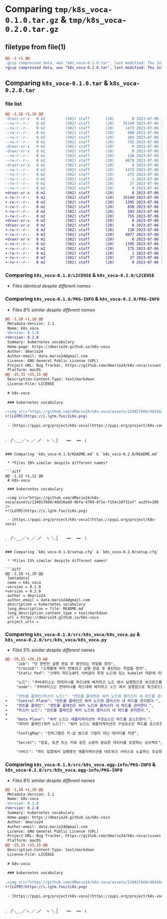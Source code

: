 # Comparing `tmp/k8s_voca-0.1.0.tar.gz` & `tmp/k8s_voca-0.2.0.tar.gz`

## filetype from file(1)

```diff
@@ -1 +1 @@
-gzip compressed data, was "k8s_voca-0.1.0.tar", last modified: Thu Jul  6 12:38:38 2023, max compression
+gzip compressed data, was "k8s_voca-0.2.0.tar", last modified: Thu Jul  6 12:46:32 2023, max compression
```

## Comparing `k8s_voca-0.1.0.tar` & `k8s_voca-0.2.0.tar`

### file list

```diff
@@ -1,16 +1,16 @@
-drwxr-xr-x   0 m2         (502) staff       (20)        0 2023-07-06 12:38:38.413059 k8s_voca-0.1.0/
--rw-r--r--   0 m2         (502) staff       (20)    35149 2023-07-06 11:56:11.000000 k8s_voca-0.1.0/LICENSE
--rw-r--r--   0 m2         (502) staff       (20)     1473 2023-07-06 12:38:38.413116 k8s_voca-0.1.0/PKG-INFO
--rw-r--r--   0 m2         (502) staff       (20)      908 2023-07-06 12:37:11.000000 k8s_voca-0.1.0/README.md
--rw-r--r--   0 m2         (502) staff       (20)      103 2023-07-06 11:56:11.000000 k8s_voca-0.1.0/pyproject.toml
--rw-r--r--   0 m2         (502) staff       (20)      755 2023-07-06 12:38:38.413408 k8s_voca-0.1.0/setup.cfg
-drwxr-xr-x   0 m2         (502) staff       (20)        0 2023-07-06 12:38:38.411425 k8s_voca-0.1.0/src/
-drwxr-xr-x   0 m2         (502) staff       (20)        0 2023-07-06 12:38:38.412255 k8s_voca-0.1.0/src/k8s_voca/
--rw-r--r--   0 m2         (502) staff       (20)      138 2023-07-06 11:56:11.000000 k8s_voca-0.1.0/src/k8s_voca/__init__.py
--rw-r--r--   0 m2         (502) staff       (20)     4678 2023-07-06 12:37:42.000000 k8s_voca-0.1.0/src/k8s_voca/k8s_voca.py
-drwxr-xr-x   0 m2         (502) staff       (20)        0 2023-07-06 12:38:38.412934 k8s_voca-0.1.0/src/k8s_voca.egg-info/
--rw-r--r--   0 m2         (502) staff       (20)     1473 2023-07-06 12:38:38.000000 k8s_voca-0.1.0/src/k8s_voca.egg-info/PKG-INFO
--rw-r--r--   0 m2         (502) staff       (20)      275 2023-07-06 12:38:38.000000 k8s_voca-0.1.0/src/k8s_voca.egg-info/SOURCES.txt
--rw-r--r--   0 m2         (502) staff       (20)        1 2023-07-06 12:38:38.000000 k8s_voca-0.1.0/src/k8s_voca.egg-info/dependency_links.txt
--rw-r--r--   0 m2         (502) staff       (20)       37 2023-07-06 12:38:38.000000 k8s_voca-0.1.0/src/k8s_voca.egg-info/entry_points.txt
--rw-r--r--   0 m2         (502) staff       (20)        9 2023-07-06 12:38:38.000000 k8s_voca-0.1.0/src/k8s_voca.egg-info/top_level.txt
+drwxr-xr-x   0 m2         (502) staff       (20)        0 2023-07-06 12:46:32.967768 k8s_voca-0.2.0/
+-rw-r--r--   0 m2         (502) staff       (20)    35149 2023-07-06 11:56:11.000000 k8s_voca-0.2.0/LICENSE
+-rw-r--r--   0 m2         (502) staff       (20)     1395 2023-07-06 12:46:32.967825 k8s_voca-0.2.0/PKG-INFO
+-rw-r--r--   0 m2         (502) staff       (20)      830 2023-07-06 12:43:22.000000 k8s_voca-0.2.0/README.md
+-rw-r--r--   0 m2         (502) staff       (20)      103 2023-07-06 11:56:11.000000 k8s_voca-0.2.0/pyproject.toml
+-rw-r--r--   0 m2         (502) staff       (20)      755 2023-07-06 12:46:32.968161 k8s_voca-0.2.0/setup.cfg
+drwxr-xr-x   0 m2         (502) staff       (20)        0 2023-07-06 12:46:32.966040 k8s_voca-0.2.0/src/
+drwxr-xr-x   0 m2         (502) staff       (20)        0 2023-07-06 12:46:32.966926 k8s_voca-0.2.0/src/k8s_voca/
+-rw-r--r--   0 m2         (502) staff       (20)      138 2023-07-06 11:56:11.000000 k8s_voca-0.2.0/src/k8s_voca/__init__.py
+-rw-r--r--   0 m2         (502) staff       (20)     4977 2023-07-06 12:45:19.000000 k8s_voca-0.2.0/src/k8s_voca/k8s_voca.py
+drwxr-xr-x   0 m2         (502) staff       (20)        0 2023-07-06 12:46:32.967659 k8s_voca-0.2.0/src/k8s_voca.egg-info/
+-rw-r--r--   0 m2         (502) staff       (20)     1395 2023-07-06 12:46:32.000000 k8s_voca-0.2.0/src/k8s_voca.egg-info/PKG-INFO
+-rw-r--r--   0 m2         (502) staff       (20)      275 2023-07-06 12:46:32.000000 k8s_voca-0.2.0/src/k8s_voca.egg-info/SOURCES.txt
+-rw-r--r--   0 m2         (502) staff       (20)        1 2023-07-06 12:46:32.000000 k8s_voca-0.2.0/src/k8s_voca.egg-info/dependency_links.txt
+-rw-r--r--   0 m2         (502) staff       (20)       37 2023-07-06 12:46:32.000000 k8s_voca-0.2.0/src/k8s_voca.egg-info/entry_points.txt
+-rw-r--r--   0 m2         (502) staff       (20)        9 2023-07-06 12:46:32.000000 k8s_voca-0.2.0/src/k8s_voca.egg-info/top_level.txt
```

### Comparing `k8s_voca-0.1.0/LICENSE` & `k8s_voca-0.2.0/LICENSE`

 * *Files identical despite different names*

### Comparing `k8s_voca-0.1.0/PKG-INFO` & `k8s_voca-0.2.0/PKG-INFO`

 * *Files 8% similar despite different names*

```diff
@@ -1,10 +1,10 @@
 Metadata-Version: 2.1
 Name: k8s_voca
-Version: 0.1.0
+Version: 0.2.0
 Summary: kubernetes vocabulary
 Home-page: https://dmario24.github.io/k8s-voca
 Author: dmario24
 Author-email: data.mario24@gmail.com
 License: GNU General Public License (GPL)
 Project-URL: Bug Tracker, https://github.com/dmario24/k8s-voca/issues
 Platform: macOS
@@ -15,15 +15,15 @@
 Description-Content-Type: text/markdown
 License-File: LICENSE
 
 # k8s-voca
 
 ### kubernetes vocabulary
 
-<img src="https://github.com/dMario24/k8s-voca/assets/134017660/40d16add-96fa-4709-8f1e-f154c10f32af" width=200 />
+![LGTM](https://i.lgtm.fun/2i0x.png)
 
 - [https://pypi.org/project/k8s-voca](https://pypi.org/project/k8s-voca)
 
 ```
 .　/＼＿／ヽ
 ／ _ノ　ヽ_ ＼
 |　　━　 ━　i
```

### Comparing `k8s_voca-0.1.0/README.md` & `k8s_voca-0.2.0/README.md`

 * *Files 20% similar despite different names*

```diff
@@ -1,12 +1,12 @@
 # k8s-voca
 
 ### kubernetes vocabulary
 
-<img src="https://github.com/dMario24/k8s-voca/assets/134017660/40d16add-96fa-4709-8f1e-f154c10f32af" width=200 />
+![LGTM](https://i.lgtm.fun/2i0x.png)
 
 - [https://pypi.org/project/k8s-voca](https://pypi.org/project/k8s-voca)
 
 ```
 .　/＼＿／ヽ
 ／ _ノ　ヽ_ ＼
 |　　━　 ━　i
```

### Comparing `k8s_voca-0.1.0/setup.cfg` & `k8s_voca-0.2.0/setup.cfg`

 * *Files 15% similar despite different names*

```diff
@@ -1,10 +1,10 @@
 [metadata]
 name = k8s_voca
-version = 0.1.0
+version = 0.2.0
 author = dmario24
 author_email = data.mario24@gmail.com
 description = kubernetes vocabulary
 long_description = file: README.md
 long_description_content_type = text/markdown
 url = https://dmario24.github.io/k8s-voca
 project_urls =
```

### Comparing `k8s_voca-0.1.0/src/k8s_voca/k8s_voca.py` & `k8s_voca-0.2.0/src/k8s_voca/k8s_voca.py`

 * *Files 5% similar despite different names*

```diff
@@ -26,15 +26,19 @@
     "Job": "단 한번만 실행 완료 후 중단되는 작업을 정의",
     "CronJob": "스케줄에 따라 반복되고 실행 완료 후 중단되는 작업을 정의",
     "Static Pod": "스태틱 파드는API 서버없이 특정 노드에 있는 kubelet 데몬에 의해 직접 관리된다. 컨트롤 플레인에 의해 관리되는 파드(예를 들어디플로이먼트(Deployment))와는 달리, kubelet 이 각각의 스태틱 파드를 감시한다. (만약 실패할 경우 다시 구동한다.)",
 
     "노드": "쿠버네티스는 컨테이너를 파드내에 배치하고 노드 에서 실행함으로 워크로드를 구동한다. 노드는 클러스터에 따라 가상(EC2) 또는 물리적 머신일 수 있다.",
     "node": "쿠버네티스는 컨테이너를 파드내에 배치하고 노드 에서 실행함으로 워크로드를 구동한다. 노드는 클러스터에 따라 가상(EC2) 또는 물리적 머신일 수 있다.",
 
-    "컨트롤 플레인(마스터 노드)": "컨트롤 플레인은 워커 노드와 클러스터 내 파드를 관리한다.",
+    "Control Plane": "컨트롤 플레인은 워커 노드와 클러스터 내 파드를 관리한다.",
+    "컨트롤 플레인": "컨트롤 플레인은 워커 노드와 클러스터 내 파드를 관리한다.",
+    "마스터 노드": "컨트롤 플레인은 워커 노드와 클러스터 내 파드를 관리한다.",
+
+    "Data Plane": "워커 노드는 애플리케이션의 구성요소인 파드를 호스트한다.",
     "데이타 플레인(워커 노드)": "워커 노드는 애플리케이션의 구성요소인 파드를 호스트한다.",
 
     "ConfigMap": "컨피그맵은 키-값 쌍으로 기밀이 아닌 데이터를 저장",
 
     "Secret": "암호, 토큰 또는 키와 같은 소량의 중요한 데이터를 포함하는 오브젝트",
 
     "서비스": "파드 집합에서 실행중인 애플리케이션을 네트워크 서비스로 노출하는 추상화 방법",
```

### Comparing `k8s_voca-0.1.0/src/k8s_voca.egg-info/PKG-INFO` & `k8s_voca-0.2.0/src/k8s_voca.egg-info/PKG-INFO`

 * *Files 8% similar despite different names*

```diff
@@ -1,10 +1,10 @@
 Metadata-Version: 2.1
 Name: k8s-voca
-Version: 0.1.0
+Version: 0.2.0
 Summary: kubernetes vocabulary
 Home-page: https://dmario24.github.io/k8s-voca
 Author: dmario24
 Author-email: data.mario24@gmail.com
 License: GNU General Public License (GPL)
 Project-URL: Bug Tracker, https://github.com/dmario24/k8s-voca/issues
 Platform: macOS
@@ -15,15 +15,15 @@
 Description-Content-Type: text/markdown
 License-File: LICENSE
 
 # k8s-voca
 
 ### kubernetes vocabulary
 
-<img src="https://github.com/dMario24/k8s-voca/assets/134017660/40d16add-96fa-4709-8f1e-f154c10f32af" width=200 />
+![LGTM](https://i.lgtm.fun/2i0x.png)
 
 - [https://pypi.org/project/k8s-voca](https://pypi.org/project/k8s-voca)
 
 ```
 .　/＼＿／ヽ
 ／ _ノ　ヽ_ ＼
 |　　━　 ━　i
```

